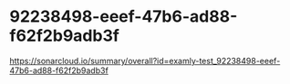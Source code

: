 # 92238498-eeef-47b6-ad88-f62f2b9adb3f
https://sonarcloud.io/summary/overall?id=examly-test_92238498-eeef-47b6-ad88-f62f2b9adb3f
